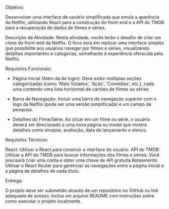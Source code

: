 Objetivo:

Desenvolver uma interface de usuário simplificada que emula a aparência da Netflix, utilizando React para a construção do front-end e a API do TMDB para a recuperação de dados de filmes e séries.

Descrição da Atividade:
Nesta atividade, vocês terão o desafio de criar um clone do front-end da Netflix. O foco será em replicar uma interface simples que possibilite aos usuários navegar por filmes e séries, visualizando detalhes importantes e categorias, semelhante à experiência oferecida pela Netflix.

Requisitos Funcionais:

- Página Inicial (Além da de login): Deve exibir múltiplas seções categorizadas (como 'Mais Votados', 'Ação', 'Comédias', etc.), cada uma contendo uma lista horizontal de cartões de filmes ou séries.

- Barra de Navegação: Incluir uma barra de navegação superior com o logo da Netflix (pode ser uma versão simplificada) e um campo de pesquisa.

- Detalhes do Filme/Série: Ao clicar em um filme ou série, o usuário deverá ser direcionado a uma nova página ou modal que mostra detalhes como sinopse, avaliação, data de lançamento e elenco.

Requisitos Técnicos:

React: Utilizar o React para construir a interface do usuário.
API do TMDB: Utilizar a API do TMDB para buscar informações dos filmes e séries. Você precisará criar uma conta e obter uma chave de API gratuita.Roteamento: Utilizar o React Router para gerenciar as navegações entre a página inicial e a página de detalhes de cada título.


Entrega:

O projeto deve ser submetido através de um repositório no GitHub ou link adequado de acesso. Inclua um arquivo README com instruções sobre como executar o projeto localmente.